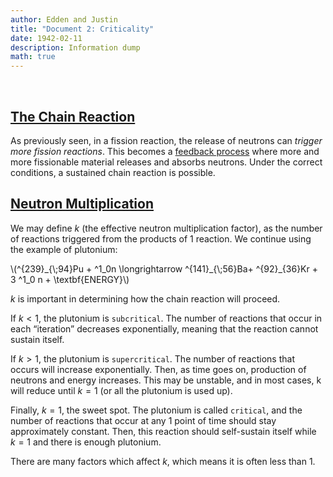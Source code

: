 ```yaml
---
author: Edden and Justin
title: "Document 2: Criticality"
date: 1942-02-11
description: Information dump
math: true
---
```


<br>

## <ins>The Chain Reaction</ins>
As previously seen, in a fission reaction, the release of neutrons can *trigger more fission reactions*. This becomes a <ins>feedback process</ins> where more and more fissionable material releases and absorbs neutrons. Under the correct conditions, a sustained chain reaction is possible.

## <ins>Neutron Multiplication</ins>
We may define $k$ (the effective neutron multiplication factor), as the number of reactions triggered from the products of 1 reaction. We continue using the example of plutonium:
<p>
\(^{239}_{\;94}Pu + ^1_0n \longrightarrow ^{141}_{\;56}Ba+ ^{92}_{36}Kr + 3 ^1_0 n + \textbf{ENERGY}\)
<p>

$k$ is important in determining how the chain reaction will proceed. 

If $k < 1$, the plutonium is `subcritical`. The number of reactions that occur in each “iteration” decreases exponentially, meaning that the reaction cannot sustain itself. 

If $k > 1$, the plutonium is `supercritical`. The number of reactions that occurs will increase exponentially. Then, as time goes on, production of neutrons and energy increases. This may be unstable, and in most cases, k will reduce until $k=1$ (or all the plutonium is used up).

Finally, $k = 1$, the sweet spot. The plutonium is called `critical`, and the number of reactions that occur at any 1 point of time should stay approximately constant. Then, this reaction should self-sustain itself while $k = 1$ and there is enough plutonium. 

There are many factors which affect $k$, which means it is often less than 1.